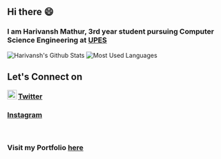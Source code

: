 ## Hi there 😄
### I am Harivansh Mathur, 3rd year student pursuing Computer Science Engineering at <a href="https://www.upes.ac.in/">UPES</a>

![Harivansh's Github Stats](https://github-readme-stats.vercel.app/api?username=Harivansh8888&theme=vision-friendly-dark) ![Most Used Languages](https://github-readme-stats.vercel.app/api/top-langs/?username=Harivansh8888&layout=compact&theme=vision-friendly-dark) 

## Let's Connect on
<a href="https://www.linkedin.com/in/harivansh-mathur-a01736175/">
  <img align="left" alt="Linkedin" width="22px" src="https://cdn.jsdelivr.net/npm/simple-icons@v3/icons/linkedin.svg" />
</a>

### <a href="https://twitter.com/Harivansh811">Twitter</a>

### <a href="https://www.instagram.com/thisisharivansh/">Instagram</a>
<br/>

### Visit my Portfolio <a href="https://harivanshmathur.netlify.app">here</a>

<!--
**Harivansh8888/Harivansh8888** is a ✨ _special_ ✨ repository because its `README.md` (this file) appears on your GitHub profile.

Here are some ideas to get you started:

- 🔭 I’m currently working on ...
- 🌱 I’m currently learning ...
- 👯 I’m looking to collaborate on ...
- 🤔 I’m looking for help with ...
- 💬 Ask me about ...
- 📫 How to reach me: ...
- 😄 Pronouns: ...
- ⚡ Fun fact: ...
-->
